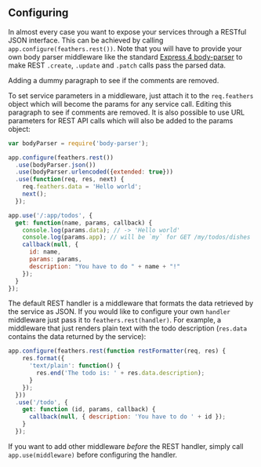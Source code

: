 ## Configuring

In almost every case you want to expose your services through a RESTful JSON interface. This can be achieved by calling `app.configure(feathers.rest())`. Note that you will have to provide your own body parser middleware like the standard [Express 4 body-parser](https://github.com/expressjs/body-parser) to make REST `.create`, `.update` and `.patch` calls pass the parsed data.

Adding a dummy paragraph to see if the comments are removed.

To set service parameters in a middleware, just attach it to the `req.feathers` object which will become the params for any service call. Editing this paragraph to see if comments are removed. It is also possible to use URL parameters for REST API calls which will also be added to the params object:

```js
var bodyParser = require('body-parser');

app.configure(feathers.rest())
  .use(bodyParser.json())
  .use(bodyParser.urlencoded({extended: true}))
  .use(function(req, res, next) {
    req.feathers.data = 'Hello world';
    next();
  });

app.use('/:app/todos', {
  get: function(name, params, callback) {
    console.log(params.data); // -> 'Hello world'
    console.log(params.app); // will be `my` for GET /my/todos/dishes
    callback(null, {
      id: name,
      params: params,
      description: "You have to do " + name + "!"
    });
  }
});
```

The default REST handler is a middleware that formats the data retrieved by the service as JSON. If you would like to configure your own `handler` middleware just pass it to `feathers.rest(handler)`. For example, a middleware that just renders plain text with the todo description (`res.data` contains the data returned by the service):

```js
app.configure(feathers.rest(function restFormatter(req, res) {
    res.format({
      'text/plain': function() {
        res.end('The todo is: ' + res.data.description);
      }
    });
  }))
  .use('/todo', {
    get: function (id, params, callback) {
      callback(null, { description: 'You have to do ' + id });
    }
  });
```

If you want to add other middleware *before* the REST handler, simply call `app.use(middleware)` before configuring the handler.

